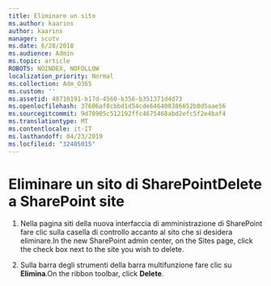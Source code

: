```yaml
---
title: Eliminare un sito
ms.author: kaarins
author: kaarins
manager: scotv
ms.date: 6/28/2018
ms.audience: Admin
ms.topic: article
ROBOTS: NOINDEX, NOFOLLOW
localization_priority: Normal
ms.collection: Adm_O365
ms.custom: ''
ms.assetid: 48710191-b17d-4560-b356-b351371d4d73
ms.openlocfilehash: 37606af8cbbd1d54cde646400386652b0d5aae56
ms.sourcegitcommit: 9d78905c512192ffc4675468abd2efc5f2e4baf4
ms.translationtype: MT
ms.contentlocale: it-IT
ms.lasthandoff: 04/23/2019
ms.locfileid: "32405015"
---
```

# <a name="delete-a-sharepoint-site"></a><span data-ttu-id="b0f05-102">Eliminare un sito di SharePoint</span><span class="sxs-lookup"><span data-stu-id="b0f05-102">Delete a SharePoint site</span></span>

1. <span data-ttu-id="b0f05-103">Nella pagina siti della nuova interfaccia di amministrazione di SharePoint fare clic sulla casella di controllo accanto al sito che si desidera eliminare.</span><span class="sxs-lookup"><span data-stu-id="b0f05-103">In the new  SharePoint admin center, on the Sites page, click the check box next to the site you wish to delete.</span></span>
    
2. <span data-ttu-id="b0f05-104">Sulla barra degli strumenti della barra multifunzione fare clic su **Elimina**.</span><span class="sxs-lookup"><span data-stu-id="b0f05-104">On the ribbon toolbar, click **Delete**.</span></span>
    

